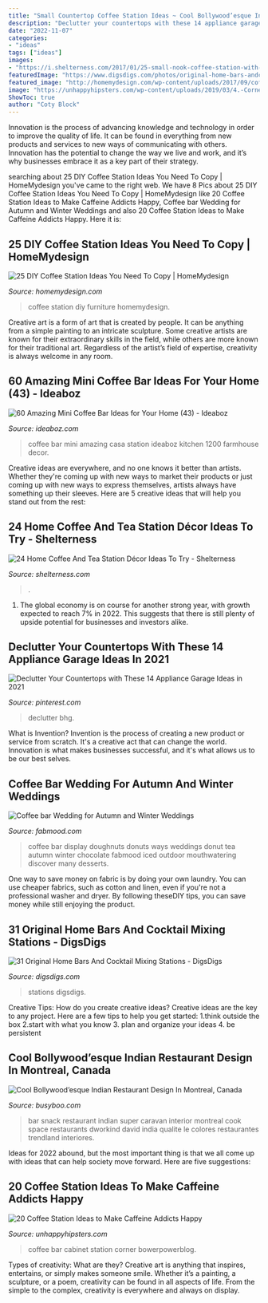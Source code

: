 ```yaml
---
title: "Small Countertop Coffee Station Ideas ~ Cool Bollywood’esque Indian Restaurant Design In Montreal, Canada"
description: "Declutter your countertops with these 14 appliance garage ideas in 2021"
date: "2022-11-07"
categories:
- "ideas"
tags: ["ideas"]
images:
- "https://i.shelterness.com/2017/01/25-small-nook-coffee-station-with-all-the-sweets-necessary.jpg"
featuredImage: "https://www.digsdigs.com/photos/original-home-bars-andcocktail-mixing-stations-27.jpg"
featured_image: "http://homemydesign.com/wp-content/uploads/2017/09/coffee-station-furniture-with-chalkboard-ideas.jpg"
image: "https://unhappyhipsters.com/wp-content/uploads/2019/03/4.-Corner-Cabinet-Coffee-Bar.jpg"
ShowToc: true
author: "Coty Block"
---
```



Innovation is the process of advancing knowledge and technology in order to improve the quality of life. It can be found in everything from new products and services to new ways of communicating with others. Innovation has the potential to change the way we live and work, and it’s why businesses embrace it as a key part of their strategy.

	

		
searching about 25 DIY Coffee Station Ideas You Need To Copy | HomeMydesign you've came to the right web. We have 8 Pics about 25 DIY Coffee Station Ideas You Need To Copy | HomeMydesign like 20 Coffee Station Ideas to Make Caffeine Addicts Happy, Coffee bar Wedding for Autumn and Winter Weddings and also 20 Coffee Station Ideas to Make Caffeine Addicts Happy. Here it is:
		
    
## 25 DIY Coffee Station Ideas You Need To Copy | HomeMydesign

<img loading=lazy src="http://homemydesign.com/wp-content/uploads/2017/09/coffee-station-furniture-with-chalkboard-ideas.jpg" onerror="this.onerror=null;this.src='https://tse2.mm.bing.net/th?id=OIP.I-br85ZD_g0bonQU_5b7egHaKw&amp;pid=15.1';" alt="25 DIY Coffee Station Ideas You Need To Copy | HomeMydesign">

_Source: homemydesign.com_

>coffee station diy furniture homemydesign. 

	

Creative art is a form of art that is created by people. It can be anything from a simple painting to an intricate sculpture. Some creative artists are known for their extraordinary skills in the field, while others are more known for their traditional art. Regardless of the artist’s field of expertise, creativity is always welcome in any room.

    
## 60 Amazing Mini Coffee Bar Ideas For Your Home (43) - Ideaboz

<img loading=lazy src="https://i0.wp.com/ideaboz.com/wp-content/uploads/2019/02/60-Amazing-Mini-Coffee-Bar-Ideas-for-Your-Home-43.jpg?fit=1200%2C1876&amp;ssl=1" onerror="this.onerror=null;this.src='https://tse2.mm.bing.net/th?id=OIP.1emeirRTszk_q1sVP_cfXAHaLl&amp;pid=15.1';" alt="60 Amazing Mini Coffee Bar Ideas for Your Home (43) - Ideaboz">

_Source: ideaboz.com_

>coffee bar mini amazing casa station ideaboz kitchen 1200 farmhouse decor. 

	

Creative ideas are everywhere, and no one knows it better than artists. Whether they're coming up with new ways to market their products or just coming up with new ways to express themselves, artists always have something up their sleeves. Here are 5 creative ideas that will help you stand out from the rest: 

    
## 24 Home Coffee And Tea Station Décor Ideas To Try - Shelterness

<img loading=lazy src="https://i.shelterness.com/2017/01/25-small-nook-coffee-station-with-all-the-sweets-necessary.jpg" onerror="this.onerror=null;this.src='https://tse3.mm.bing.net/th?id=OIP.Bw8iIbPt7eSLUd9SwStwGgHaLI&amp;pid=15.1';" alt="24 Home Coffee And Tea Station Décor Ideas To Try - Shelterness">

_Source: shelterness.com_

>. 

	

1. The global economy is on course for another strong year, with growth expected to reach 7% in 2022. This suggests that there is still plenty of upside potential for businesses and investors alike.

    
## Declutter Your Countertops With These 14 Appliance Garage Ideas In 2021

<img loading=lazy src="https://i.pinimg.com/736x/22/8a/3a/228a3a493977d041d8f3ca6623e3fad7.jpg" onerror="this.onerror=null;this.src='https://tse4.mm.bing.net/th?id=OIP.O4hbBS9gvqFMd_F74OwaJwHaJS&amp;pid=15.1';" alt="Declutter Your Countertops with These 14 Appliance Garage Ideas in 2021">

_Source: pinterest.com_

>declutter bhg. 

	

What is Invention?
Invention is the process of creating a new product or service from scratch. It's a creative act that can change the world. Innovation is what makes businesses successful, and it's what allows us to be our best selves.

    
## Coffee Bar Wedding For Autumn And Winter Weddings

<img loading=lazy src="http://www.fabmood.com/wp-content/uploads/2015/05/Coffee-bar-wedding3.jpg" onerror="this.onerror=null;this.src='https://tse2.mm.bing.net/th?id=OIP.qt-Cqf-2Xtb6VFg1ExLK3QHaLK&amp;pid=15.1';" alt="Coffee bar Wedding for Autumn and Winter Weddings">

_Source: fabmood.com_

>coffee bar display doughnuts donuts ways weddings donut tea autumn winter chocolate fabmood iced outdoor mouthwatering discover many desserts. 

	

One way to save money on fabric is by doing your own laundry. You can use cheaper fabrics, such as cotton and linen, even if you're not a professional washer and dryer. By following theseDIY tips, you can save money while still enjoying the product.

    
## 31 Original Home Bars And Cocktail Mixing Stations - DigsDigs

<img loading=lazy src="https://www.digsdigs.com/photos/original-home-bars-andcocktail-mixing-stations-27.jpg" onerror="this.onerror=null;this.src='https://tse3.mm.bing.net/th?id=OIP.4f7zQfX7saMdLzOleLAezQHaKe&amp;pid=15.1';" alt="31 Original Home Bars And Cocktail Mixing Stations - DigsDigs">

_Source: digsdigs.com_

>stations digsdigs. 

	

Creative Tips: How do you create creative ideas?
Creative ideas are the key to any project. Here are a few tips to help you get started: 
1.think outside the box 
2.start with what you know 
3. plan and organize your ideas 
4. be persistent 

    
## Cool Bollywood’esque Indian Restaurant Design In Montreal, Canada

<img loading=lazy src="https://www.busyboo.com/wp-content/uploads/indian-restaurant-design-dd4.jpg" onerror="this.onerror=null;this.src='https://tse1.mm.bing.net/th?id=OIP.8Af0MZ2RsW9Rhh4XiTU7CQHaLH&amp;pid=15.1';" alt="Cool Bollywood’esque Indian Restaurant Design In Montreal, Canada">

_Source: busyboo.com_

>bar snack restaurant indian super caravan interior montreal cook space restaurants dworkind david india qualite le colores restaurantes trendland interiores. 

	

Ideas for 2022 abound, but the most important thing is that we all come up with ideas that can help society move forward. Here are five suggestions: 

    
## 20 Coffee Station Ideas To Make Caffeine Addicts Happy

<img loading=lazy src="https://unhappyhipsters.com/wp-content/uploads/2019/03/4.-Corner-Cabinet-Coffee-Bar.jpg" onerror="this.onerror=null;this.src='https://tse1.mm.bing.net/th?id=OIP.xHKh5eJfFMJc2C3wt2IRrwHaLH&amp;pid=15.1';" alt="20 Coffee Station Ideas to Make Caffeine Addicts Happy">

_Source: unhappyhipsters.com_

>coffee bar cabinet station corner bowerpowerblog. 

	

Types of creativity: What are they?
Creative art is anything that inspires, entertains, or simply makes someone smile. Whether it’s a painting, a sculpture, or a poem, creativity can be found in all aspects of life. From the simple to the complex, creativity is everywhere and always on display.

